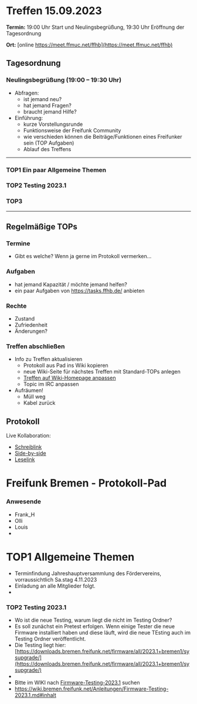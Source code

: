 # Treffen 15.09.2023

**Termin:** 19:00 Uhr Start und Neulingsbegrüßung, 19:30 Uhr Eröffnung der Tagesordnung

**Ort:** [online https://meet.ffmuc.net/ffhb](https://meet.ffmuc.net/ffhb)

## Tagesordnung
### Neulingsbegrüßung (19:00 – 19:30 Uhr)

- Abfragen:
    - ist jemand neu?
    - hat jemand Fragen?
    - braucht jemand Hilfe?
- Einführung:
    - kurze Vorstellungsrunde
    - Funktionsweise der Freifunk Community
    - wie verschieden können die Beiträge/Funktionen eines Freifunker sein (TOP Aufgaben)
    - Ablauf des Treffens

---
### TOP1 Ein paar Allgemeine Themen


### TOP2 Testing 2023.1


### TOP3


---
## Regelmäßige TOPs

### Termine

- Gibt es welche? Wenn ja gerne im Protokoll vermerken...

### Aufgaben

- hat jemand Kapazität / möchte jemand helfen?
- ein paar Aufgaben von https://tasks.ffhb.de/ anbieten

### Rechte

- Zustand
- Zufriedenheit
- Änderungen?

### Treffen abschließen

- Info zu Treffen aktualisieren
  - Protokoll aus Pad ins Wiki kopieren
  - neue Wiki-Seite für nächstes Treffen mit Standard-TOPs anlegen
  - [Treffen auf Wiki-Homepage anpassen](https://wiki.bremen.freifunk.net/Home)
  - Topic im IRC anpassen
- Aufräumen!
  - Müll weg
  - Kabel zurück

## Protokoll

Live Kollaboration:

* [Schreiblink](https://hackmd.io/AwDgnA7ATArKC0BGGBjAzPALAUzSeARgYgGzxQAmEFFwiKBEKAhkA===?edit)
* [Side-by-side](https://hackmd.io/AwDgnA7ATArKC0BGGBjAzPALAUzSeARgYgGzxQAmEFFwiKBEKAhkA===?both)
* [Leselink](https://hackmd.io/AwDgnA7ATArKC0BGGBjAzPALAUzSeARgYgGzxQAmEFFwiKBEKAhkA===?view)

# Freifunk Bremen - Protokoll-Pad

### Anwesende
- Frank_H
- Olli
- Louis
- 

# TOP1 Allgemeine Themen

- Terminfindung Jahreshauptversammlung des Fördervereins, vorraussichtlich Sa.stag 4.11.2023
- Einladung an alle Mitglieder folgt.
- 
### TOP2 Testing 2023.1

- Wo ist die neue Testing, warum liegt die nicht im Testing Ordner?
- Es soll zunächst ein Pretest erfolgen. Wenn einige Tester die neue Firmware installiert haben und diese läuft, wird die neue TEsting auch im Testing Ordner veröffentlicht.
- Die Testing liegt hier: [https://downloads.bremen.freifunk.net/firmware/all/2023.1+bremen1/sysupgrade/](https://downloads.bremen.freifunk.net/firmware/all/2023.1+bremen1/sysupgrade/)
- 
- Bitte im WIKI nach [Firmware-Testing-2023.1](https://wiki.bremen.freifunk.net/Anleitungen/Firmware-Testing-2023.1.md#inhalt) suchen
- https://wiki.bremen.freifunk.net/Anleitungen/Firmware-Testing-2023.1.md#inhalt
